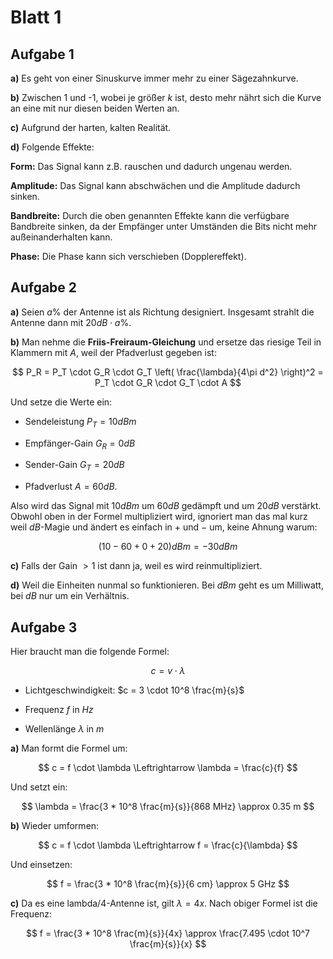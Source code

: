 # Blatt 1

## Aufgabe 1

**a)** Es geht von einer Sinuskurve immer mehr zu einer Sägezahnkurve.

**b)** Zwischen 1 und -1, wobei je größer $k$ ist, desto mehr nährt sich die Kurve an eine mit nur diesen beiden Werten an.

**c)** Aufgrund der harten, kalten Realität.

**d)** Folgende Effekte:

**Form:** Das Signal kann z.B. rauschen und dadurch ungenau werden.

**Amplitude:** Das Signal kann abschwächen und die Amplitude dadurch sinken.

**Bandbreite:** Durch die oben genannten Effekte kann die verfügbare Bandbreite sinken, da der Empfänger unter Umständen die Bits nicht mehr außeinanderhalten kann.

**Phase:** Die Phase kann sich verschieben (Dopplereffekt).


## Aufgabe 2

**a)** Seien $a\%$ der Antenne ist als Richtung designiert. Insgesamt strahlt die Antenne dann mit $20 dB \cdot a\%$.

**b)** Man nehme die **Friis-Freiraum-Gleichung** und ersetze das riesige Teil in Klammern mit $A$, weil der Pfadverlust gegeben ist:

$$
P_R = P_T \cdot G_R \cdot G_T \left( \frac{\lambda}{4\pi d^2} \right)^2 = P_T \cdot G_R \cdot G_T \cdot A
$$

Und setze die Werte ein:

* Sendeleistung $P_T = 10 dBm$

* Empfänger-Gain $G_R = 0 dB$

* Sender-Gain $G_T = 20 dB$

* Pfadverlust $A = 60dB$.

Also wird das Signal mit $10 dBm$ um $60 dB$ gedämpft und um $20 dB$ verstärkt. Obwohl oben in der Formel multipliziert wird, ignoriert man das mal kurz weil $dB$-Magie und ändert es einfach in $+$ und $-$ um, keine Ahnung warum:

$$
(10 - 60 + 0 + 20) dBm = -30 dBm
$$

**c)** Falls der Gain $> 1$ ist dann ja, weil es wird reinmultipliziert.

**d)** Weil die Einheiten nunmal so funktionieren. Bei $dBm$ geht es um Milliwatt, bei $dB$ nur um ein Verhältnis.


## Aufgabe 3

Hier braucht man die folgende Formel:

$$
c = v \cdot \lambda
$$

* Lichtgeschwindigkeit: $c = 3 \cdot 10^8 \frac{m}{s}$

* Frequenz $f$ in $Hz$

* Wellenlänge $\lambda$ in $m$

**a)** Man formt die Formel um:

$$
c = f \cdot \lambda \Leftrightarrow \lambda = \frac{c}{f}
$$

Und setzt ein:

$$
\lambda = \frac{3 * 10^8 \frac{m}{s}}{868 MHz} \approx 0.35 m
$$

**b)** Wieder umformen:

$$
c = f \cdot \lambda \Leftrightarrow f = \frac{c}{\lambda}
$$

Und einsetzen:

$$
f = \frac{3 * 10^8 \frac{m}{s}}{6 cm} \approx 5 GHz
$$

**c)** Da es eine lambda/4-Antenne ist, gilt $\lambda = 4x$. Nach obiger Formel ist die Frequenz:

$$
f = \frac{3 * 10^8 \frac{m}{s}}{4x} \approx \frac{7.495 \cdot 10^7 \frac{m}{s}}{x}
$$
